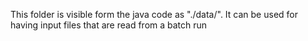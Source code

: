This folder is visible form the java code as "./data/".
It can be used for having input files that are read from a batch run
